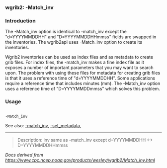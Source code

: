 
### wgrib2: -Match\_inv



### Introduction



The -Match\_inv option is identical to 
-match\_inv except the "d=YYYYMMDDHH" and
"D=YYYYMMDDHHmmss" fields are swapped in the inventories.
The wgrib2api uses -Match\_inv option to create
its inventories.

 Wgrib2 inventories can be used as index files and as metadata
to create grib files. For index files, the -match\_inv 
makes a fine index file as it exposes a number of important parameters
that you may want to search upon. The problem with using these
files for metadata for creating grib files is that it uses a reference
time of "d=YYYYMMDDHH". Some applications require a reference time
that includes minutes (mm). The -Match\_inv option 
uses a reference time of "D=YYYYMMDDmmss" which solves this problem.


### Usage




```

-Match_inv

```


See also: 
[-match\_inv](./match_inv.html),
[-set\_metadata](./set_metadata.html),








----

>Description: inv          same as -match_inv except d=YYYYMMDDHH <-> D=YYYYMMDDHHmmss

_Docs derived from <https://www.cpc.ncep.noaa.gov/products/wesley/wgrib2/Match_inv.html>_